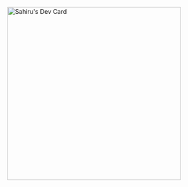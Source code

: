 <a href="https://app.daily.dev/web_3_0"><img src="https://api.daily.dev/devcards/37b1cfca8d964f8f9fd1bee6bce5f7c6.png?r=4xf" width="400" alt="Sahiru's Dev Card"/></a>
